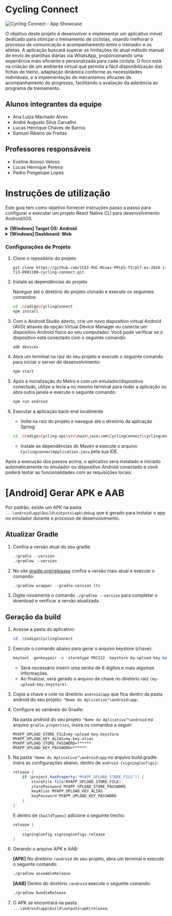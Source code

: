 # Cycling Connect
![Cycling Connect - App Showcase](https://github.com/user-attachments/assets/1baa66a2-a0b0-4de9-ba44-68419155aab8)

O objetivo deste projeto é desenvolver e implementar um aplicativo móvel dedicado para otimizar o treinamento de ciclistas, visando melhorar o processo de comunicação e acompanhamento entre o treinador e os atletas. A aplicação buscará superar as limitações do atual método manual de envio de planilhas diárias via WhatsApp, proporcionando uma experiência mais eficiente e personalizada para cada ciclista. O foco está na criação de um ambiente virtual que permita a fácil disponibilização das fichas de treino, adaptação dinâmica conforme as necessidades individuais, e a implementação de mecanismos eficazes de acompanhamento do progresso, facilitando a avaliação da aderência ao programa de treinamento.

## Alunos integrantes da equipe

- Ana Luiza Machado Alves
- André Augusto Silva Carvalho
- Lucas Henrique Chaves de Barros
- Samuel Ribeiro de Freitas

## Professores responsáveis

- Eveline Alonso Veloso
- Lucas Henrique Pereira
- Pedro Pongelupe Lopes

# Instruções de utilização

Este guia tem como objetivo fornecer instruções passo a passo para configurar e executar um projeto React Native CLI para desenvolvimento Android/IOS.

<details>
<summary>
<strong>[Windows] Target OS: Android</strong>
</summary>

### Pré-requisitos

- [Git](https://git-scm.com/)
- [Chocolatey](https://chocolatey.org/)
- Node na versão LTS (>= 18.20.1)
  - Caso você queira alternar entre diferentes versões do Node, utilize o [nvm](https://github.com/coreybutler/nvm-windows).
- JDK (Java Development Kit) na versão 17.0.10
- [Android Studio](https://developer.android.com/studio?hl=pt-br)
  - SDK Platforms: Android 14.0 (UpsideDownCake)
  - SDK Tools:
    - Android SDK Build-Tools: 33.0.1
    - NDK: 24.0.8215888
    - CMake: 3.22.1
    - Android Emulator
    - Android SDK Platform-Tools

_Verificar dependências para processadores AMD no site oficial do React Native._

_Observação: clone o projeto em um diretório com poucos caracteres - o CMake, utilizado para geração de build, possui problemas com path longos.
Opte por utilizar um diretório pequeno como, por exemplo: `C:/SeuNome/NossoProjeto` ao invés de `C:/SeuNome/EngSoftware/Projetos/plf-es-2024-1-ti3-8981100-cycling-connect/...`
Caso encontre problemas, renomeie o projeto (que será clonado como `plf-es-2024-1-ti3-8981100-cycling-connect`) para um nome mais curto._

### Passo a passo

#### 1. **Instalação das dependências**

```powershell
choco install -y nodejs-lts microsoft-openjdk17
```

_Observação: se você já possui o Node no seu sistema, certifique-se que esteja na versão 18 ou superior. Se você já possui o JDK no seu sistema, recomenda-se utilizar o JDK17. Pode ocorrer alguns problemas ao usar versões superiores do JDK._

#### 2. **Instalar o Android Studio**

Faça download e instale o Android Studio. Durante o processo de instalação, certifique-se de marcar os itens abaixo:

- `Android SDK`
- `Android SDK Platform`
- `Android Virtual Device`
- Se você ainda não utiliza o Hyper-V: `Performance (Intel ® HAXM)` ([Verificar para AMD ou Hyper-V](https://android-developers.googleblog.com/2018/07/android-emulator-amd-processor-hyper-v.html))

#### 3. **Instalar o Android SDK**

Após a instalação, abra o Android Studio e siga o passo a passo a seguir:

- Clique em "More Actions" e selecione a opção "SDK Manager"
- Selecione a aba "SDK Platforms" e ative a opção "Show Package Details" no canto inferior direito. Procure pela opção `Android 14.0 ("UpsideDownCake")` e certifique-se que os seguintes itens estão marcados:
  - `Android SDK Platform 33`
  - `Intel x86 Atom_64 System Image` ou `Google APIs Intel x86 Atom System Image`
- Em seguida, selecione a aba "SDK Tools" e ative novamente a opção "Show Package Details". Procure pela opção `"Android SDK Build-Tools"` e certifique-se que as seguintes versões estão instaladas:
  - `34.0.0`
  - `33.0.1`
- Por fim, clique em "Apply" para baixar e instalar o Android SDK e as ferramentas de build relacionadas.

#### 4. **Configurar a variável de ambiente ANDROID_HOME**

1. Utilize o comando `WINDOWS + R`, digite `sysdm.cpl` e aperte em OK
2. Clique na aba **"Avançado"** e depois em **"Variáveis de ambiente"**
3. Clique em **"Novo..."** para criar uma variável de usuário `ANDROID_HOME` que aponta para o diretório do seu Android SDK
   - O SDK normalmente é instalado, por padrão, no seguinte diretório:
     `   C:\Users\"Nome de Usuário"\AppData\Local\Android\Sdk`
     Você pode encontrar o diretório em que seu SDK está instalado pelo "SDK Manager" do Android Studio, em **Languages & Frameworks -> Android SDK**.
4. Para verificar se a variável foi setada corretamente, faça o seguinte passo a passo:
   - Abra o terminal
   - Copie e cole `Get-ChildItem -Path Env:\` no powershell
   - Verifique se `ANDROID_HOME` foi adicionado

#### 5. **Adicione platform-tools em Path**

1. Acesse novamente as variáveis de ambiente de usuário
2. Procure e selecione a opção de variável **"Path"**
3. Clique em **"Editar..."** e depois em **"Novo"**
4. Adicione o diretório do platform-tools na lista.
   - O diretório padrão para a pasta é:
     ```
     C:\Users\"Nome de Usuário"\AppData\Local\Android\Sdk\platform-tools
     ```

</details>

<details>
<summary>
<strong>[Windows] Dashboard: Web</strong>
</summary>
  
Este guia tem como objetivo fornecer instruções passo a passo para configurar e executar um projeto React para desenvolvimento Web.
### Pré-requisitos

- [Git](https://git-scm.com/)
- [Npm](https://docs.npmjs.com/)
- Node na versão LTS (>= 18.20.1)
  - Caso você queira alternar entre diferentes versões do Node, utilize o [nvm](https://github.com/coreybutler/nvm-windows).
- JDK (Java Development Kit) na versão 17.0.10
### Passo a passo

Navege até a pasta da aplicação web:
```powershell
cd .\Codigo\
cd CyclingConnectWeb
cd cycling-connect-web
```

#### 1. **Instalação do npm e suas configurações**

```powershell
npm install
```
 #### 2. **Como rodar o projeto**
 
 ```powershell
npm run dev
```
_Observação: Ao rodar esse comando será gerado um link com a url local_


_Observação: se você já possui o Node no seu sistema, certifique-se que esteja na versão 18 ou superior. Se você já possui o JDK no seu sistema, recomenda-se utilizar o JDK17. Pode ocorrer alguns problemas ao usar versões superiores do JDK._

</details>

### Configurações de Projeto

1. Clone o repositório do projeto
   ```
   git clone https://github.com/ICEI-PUC-Minas-PPLES-TI/plf-es-2024-1-ti3-8981100-cycling-connect.git
   ```
2. Instale as dependências do projeto

   Navegue até o diretório do projeto clonado e execute os seguintes comandos:

   ```bash
   cd .\Codigo\CyclingConnect
   npm install
   ```

3. Com o Android Studio aberto, crie um novo dispositivo virtual Android (AVD) através da opção Virtual Device Manager ou conecte um dispositivo Android físico ao seu computador. Você pode verificar se o dispositivo está conectado com o seguinte comando:
   ```bash
   adb devices
   ```
4. Abra um terminal na raiz do seu projeto e execute o seguinte comando para iniciar o server de desenvolvimento:
   ```bash
   npm start
   ```
5. Após a inicialização do Metro e com um emulador/dispositivo conectado, utilize a tecla **`a`** no mesmo terminal para rodar a aplicação ou abra outra janela e execute o seguinte comando:
   ```bash
   npm run android
   ```
6. Executar a aplicação back-end localmente

   - Volte na raiz do projeto e navegue até o diretório da aplicação Spring:

   ```bash
   cd .\Codigo\Cycling-api\src\main\java\com\CyclingConnect\cyclingconnect
   ```

   - Instale as dependências do Maven e execute o arquivo `CyclingconnectApplication.java` pela sua IDE.

Após a execução dos passos acima, o aplicativo será instalado e iniciado automaticamente no emulador ou dispositivo Android conectado e você poderá testar as funcionalidades com as requisições locais.

# [Android] Gerar APK e AAB

Por padrão, existe um APK na pasta `...\android\app\build\outputs\apk\debug` que é gerado para instalar o app no emulador durante o processo de desenvolvimento.

## Atualizar Gradle

1. Confira a versão atual do seu gradle:
   ```powershell
   ./gradle --version
   ./gradlew --version
   ```
2. No site [gradle.org/releases](http://gradle.org/releases) confira a versão mais atual e execute o comando:
   ```powershell
   ./gradlew wrapper --gradle-version lts
   ```
3. Digite novamente o comando `./gradlew --version` para completar o download e verificar a versão atualizada.

## Geração da build

1.  Acesse a pasta do aplicativo:
    ```powershell
    cd .\Codigo\CyclingConnect
    ```
2.  Execute o comando abaixo para gerar o arquivo keystore (chave):
    ```powershell
    keytool -genkeypair -v -storetype PKCS12 -keystore my-upload-key.keystore -alias my-key-alias -keyalg RSA -keysize 2048 -validity 10000
    ```
    - Será necessário inserir uma senha de 6 dígitos e mais algumas informações.
    - Ao finalizar, será gerado o arquivo de chave no diretório raiz `(my-upload-key.keystore)`.
3.  Copie a chave e cole no diretório `android/app` que fica dentro da pasta android do seu projeto: `"Nome do Aplicativo"\android\app`.
4.  Configure as variáveis do Gradle:

    Na pasta android do seu projeto `"Nome do Aplicativo"\android` no arquivo `gradle.properties`, insira os comandos a seguir:

    ```properties
    MYAPP_UPLOAD_STORE_FILE=my-upload-key.keystore
    MYAPP_UPLOAD_KEY_ALIAS=my-key-alias
    MYAPP_UPLOAD_STORE_PASSWORD=******
    MYAPP_UPLOAD_KEY_PASSWORD=******
    ```

5.  Na pasta `"Nome do Aplicativo"\android\app` no arquivo build.gradle insira as configurações abaixo, dentro de `android {signingConfigs}`:

    ```gradle
    release {
        if (project.hasProperty('MYAPP_UPLOAD_STORE_FILE')) {
            storeFile file(MYAPP_UPLOAD_STORE_FILE)
            storePassword MYAPP_UPLOAD_STORE_PASSWORD
            keyAlias MYAPP_UPLOAD_KEY_ALIAS
            keyPassword MYAPP_UPLOAD_KEY_PASSWORD
        }
    }
    ```

    E dentro de `{buildTypes}` adicione o seguinte trecho:

    ```gradle
    release {
        ...
        signingConfig signingConfigs.release
    }
    ```

6.  Gerando o arquivo APK e AAB:

    **[APK]** No diretório `/android` do seu projeto, abra um terminal e execute o seguinte comando:

    ```bash
    ./gradlew assembleRelease
    ```

    **[AAB]** Dentro do diretório `/android` execute o seguinte comando:

    ```bash
    ./gradlew bundleRelease
    ```

7.  O APK se encontrará na pasta `...\android\app\build\outputs\apk\release`.

